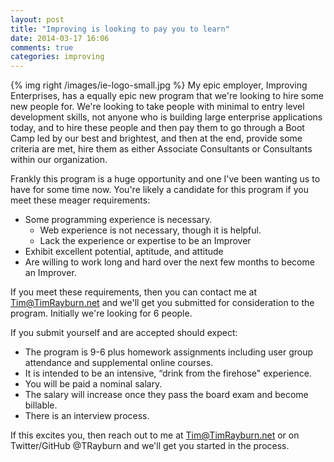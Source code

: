 ```yaml
---
layout: post
title: "Improving is looking to pay you to learn"
date: 2014-03-17 16:06
comments: true
categories: improving
---
```


{% img right /images/ie-logo-small.jpg %} My epic employer, Improving Enterprises, has a equally epic new program that we're looking to hire some new people for.  We're looking to take people with minimal to entry level development skills, not anyone who is building large enterprise applications today, and to hire these people and then pay them to go through a Boot Camp led by our best and brightest, and then at the end, provide some criteria are met, hire them as either Associate Consultants or Consultants within our organization.

Frankly this program is a huge opportunity and one I've been wanting us to have for some time now.  You're likely a candidate for this program if you meet these meager requirements:

* Some programming experience is necessary. 
  * Web experience is not necessary, though it is helpful. 
  * Lack the experience or expertise to be an Improver
* Exhibit excellent potential, aptitude, and attitude
* Are willing to work long and hard over the next few months to become an Improver.

If you meet these requirements, then you can contact me at Tim@TimRayburn.net and we'll get you submitted for consideration to the program.  Initially we're looking for 6 people.

If you submit yourself and are accepted should expect:

* The program is 9-6 plus homework assignments including user group attendance and supplemental online courses. 
* It is intended to be an intensive, “drink from the firehose" experience.
* You will be paid a nominal salary.
* The salary will increase once they pass the board exam and become billable.
* There is an interview process.

If this excites you, then reach out to me at Tim@TimRayburn.net or on Twitter/GitHub @TRayburn and we'll get you started in the process.


